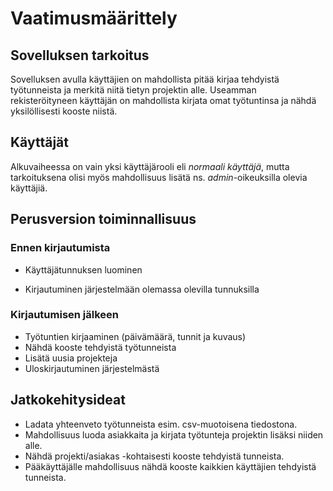 # Vaatimusmäärittely

## Sovelluksen tarkoitus
Sovelluksen avulla käyttäjien on mahdollista pitää kirjaa tehdyistä työtunneista ja merkitä niitä tietyn projektin alle. Useamman rekisteröityneen käyttäjän on mahdollista kirjata omat työtuntinsa ja nähdä yksilöllisesti kooste niistä.

## Käyttäjät
Alkuvaiheessa on vain yksi käyttäjärooli eli _normaali käyttäjä_, mutta tarkoituksena olisi myös mahdollisuus lisätä ns. _admin_-oikeuksilla olevia käyttäjiä.

## Perusversion toiminnallisuus


### Ennen kirjautumista
 - Käyttäjätunnuksen luominen

 - Kirjautuminen järjestelmään olemassa olevilla tunnuksilla

### Kirjautumisen jälkeen
 
 - Työtuntien kirjaaminen (päivämäärä, tunnit ja kuvaus)
 - Nähdä kooste tehdyistä työtunneista
 - Lisätä uusia projekteja
 - Uloskirjautuminen järjestelmästä

## Jatkokehitysideat

 - Ladata yhteenveto työtunneista esim. csv-muotoisena tiedostona.
 - Mahdollisuus luoda asiakkaita ja kirjata työtunteja projektin lisäksi niiden alle.
 - Nähdä projekti/asiakas -kohtaisesti kooste tehdyistä tunneista.
 - Pääkäyttäjälle mahdollisuus nähdä kooste kaikkien käyttäjien tehdyistä tunneista.

